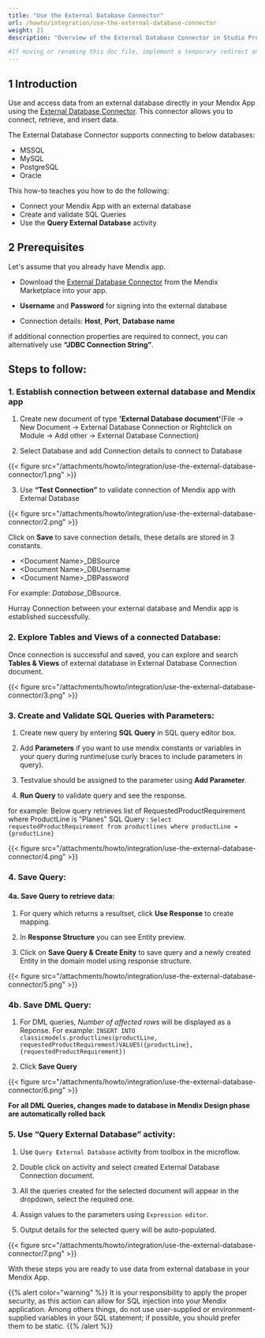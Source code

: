 ```yaml
---
title: "Use the External Database Connector"
url: /howto/integration/use-the-external-database-connector
weight: 21
description: "Overview of the External Database Connector in Studio Pro"

#If moving or renaming this doc file, implement a temporary redirect and let the respective team (buildpack) know they should update the URL in the product. See Mapping to Products for more details.
---
```


## 1 Introduction

Use and access data from an external database directly in your Mendix App using the [External Database Connector](https://marketplace.mendix.com/link/component/219862). This connector allows you to connect, retrieve, and insert data.

The External Database Connector supports connecting to below databases:

* MSSQL
* MySQL
* PostgreSQL
* Oracle

This how-to teaches you how to do the following:

* Connect your Mendix App with an external database
* Create and validate SQL Queries
* Use the **Query External Database** activity

## 2 Prerequisites

Let's assume that you already have Mendix app.

* Download the [External Database Connector](https://marketplace.mendix.com/link/component/219862) from the Mendix Marketplace into your app.

* **Username** and **Password** for signing into the external database
* Connection details: **Host**, **Port**, **Database name**

if additional connection properties are required to connect, you can alternatively use **“JDBC Connection String”**.

## Steps to follow:

### 1. Establish connection between external database and Mendix app

1. Create new document of type **'External Database document'**(File -> New Document -> External Database Connection or Rightclick on Module -> Add other -> External Database Connection)

2. Select Database and add Connection details to connect to Database

{{< figure src="/attachments/howto/integration/use-the-external-database-connector/1.png" >}}

3. Use **“Test Connection”** to validate connection of Mendix app with External Database 

{{< figure src="/attachments/howto/integration/use-the-external-database-connector/2.png" >}}

Click on **Save** to save connection details, these details are stored in 3 constants.

- \<Document Name\>_DBSource
- \<Document Name\>_DBUsername
- \<Document Name\>_DBPassword

For example: *Database*_DBsource. 

Hurray Connection between your external database and Mendix app is established successfully.

### 2. Explore Tables and Views of a connected Database:

Once connection is successful and saved, you can explore and search **Tables & Views** of external database in External Database Connection document.

{{< figure src="/attachments/howto/integration/use-the-external-database-connector/3.png" >}}

### 3. Create and Validate SQL Queries with Parameters:

1. Create new query by entering **SQL Query** in SQL query editor box.

2. Add **Parameters** if you want to use mendix constants or variables in your 
query during runtime(use curly braces to include parameters in query).

3. Testvalue should be assigned to the parameter using **Add Parameter**.

4. **Run Query** to validate query and see the response.

for example:
Below query retrieves list of RequestedProductRequirement where ProductLine is "Planes"
SQL Query :
`Select requestedProductRequirement from productlines where productLine = {productLine}`

{{< figure src="/attachments/howto/integration/use-the-external-database-connector/4.png" >}}

### 4. Save Query:

#### 4a. Save Query to retrieve data:

1. For query which returns a resultset, click **Use Response** to create mapping.

2. In **Response Structure** you can see Entity preview.

3. Click on **Save Query & Create Enity** to save query and a newly created Entity in the domain model using response structure.

{{< figure src="/attachments/howto/integration/use-the-external-database-connector/5.png" >}}

### 4b. Save DML Query:

1. For DML queries, *Number of affected rows* will be displayed as a Reponse.
For example: 
`INSERT INTO classicmodels.productlines(productLine, requestedProductRequirement)VALUES({productLine}, {requestedProductRequirement})`

2. Click **Save Query**

{{< figure src="/attachments/howto/integration/use-the-external-database-connector/6.png" >}}

**For all DML Queries, changes made to database in Mendix Design phase are automatically rolled back**

### 5. Use “Query External Database” activity:

1. Use `Query External Database` activity from toolbox in the microflow.

2. Double click on activity and select created External Database Connection document.

3. All the queries created for the selected document will appear in the dropdown, select the required one.

4. Assign values to the parameters using `Expression editor`.

5. Output details for the selected query will be auto-populated.

{{< figure src="/attachments/howto/integration/use-the-external-database-connector/7.png" >}}

With these steps you are ready to use data from external database in your Mendix App.

{{% alert color="warning" %}}
It is your responsibility to apply the proper security, as this action can allow for SQL injection into your Mendix application. Among others things, do not use user-supplied or environment-supplied variables in your SQL statement; if possible, you should prefer them to be static.
{{% /alert %}}
